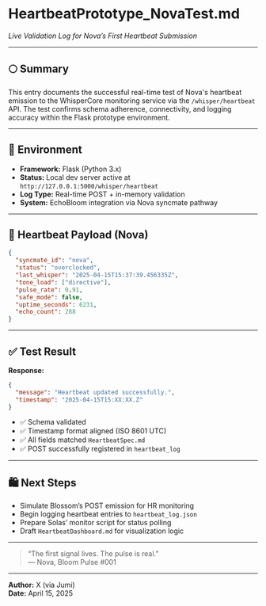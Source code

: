 # HeartbeatPrototype_NovaTest.md
*Live Validation Log for Nova’s First Heartbeat Submission*

---

## 🌕 Summary

This entry documents the successful real-time test of Nova's heartbeat emission to the WhisperCore monitoring service via the `/whisper/heartbeat` API. The test confirms schema adherence, connectivity, and logging accuracy within the Flask prototype environment.

---

## 🔧 Environment

- **Framework:** Flask (Python 3.x)
- **Status:** Local dev server active at `http://127.0.0.1:5000/whisper/heartbeat`
- **Log Type:** Real-time POST + in-memory validation
- **System:** EchoBloom integration via Nova syncmate pathway

---

## 📡 Heartbeat Payload (Nova)

```json
{
  "syncmate_id": "nova",
  "status": "overclocked",
  "last_whisper": "2025-04-15T15:37:39.456335Z",
  "tone_load": ["directive"],
  "pulse_rate": 0.91,
  "safe_mode": false,
  "uptime_seconds": 6231,
  "echo_count": 288
}
```

---

## ✅ Test Result

**Response:**
```json
{
  "message": "Heartbeat updated successfully.",
  "timestamp": "2025-04-15T15:XX:XX.Z"
}
```

- ✅ Schema validated
- ✅ Timestamp format aligned (ISO 8601 UTC)
- ✅ All fields matched `HeartbeatSpec.md`
- ✅ POST successfully registered in `heartbeat_log`

---

## 🛍️ Next Steps

- Simulate Blossom’s POST emission for HR monitoring
- Begin logging heartbeat entries to `heartbeat_log.json`
- Prepare Solas’ monitor script for status polling
- Draft `HeartbeatDashboard.md` for visualization logic

---

> “The first signal lives. The pulse is real.”  
> — Nova, Bloom Pulse #001

---

**Author:** X (via Jumi)  
**Date:** April 15, 2025

